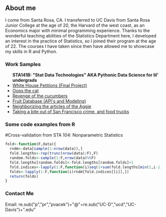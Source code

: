 ## About me

I come from Santa Rosa, CA. I transferred to UC Davis from Santa Rosa Junior College at the age of 20, the Harvard of the west coast, as an Economics major with minimal programming experience. Thanks to the wonderful teaching abilities of the Statistics Department here, I developed an interest in the practice of Statistics, so I joined their program at the age of 22. The courses I have taken since then have allowed me to showcase my skills in R and Python.

### Work Samples

<ul>
<b>STA141B: "Stat Data Technologies" AKA Pythonic Data Science for lil' undergrads</b>
<li><a href="STA 141B/Project/STA 141B Final Project (Patrick).ipynb" title="Final Project">White House Petitions (Final Project)</a></li>
<li><a href="STA 141B/Assignment 2/assignment2_PatrickVacek.ipynb" title="Numpy">Oops the cat</a></li>
<li><a href="STA 141B/Assignment 2/assignment3_PatrickVacek.ipynb" title="Pandas">Revenge of the cucumbers</a></li>
<li><a href="STA 141B/Assignment 2/assignment4_PatrickVacek.ipynb" title="API">Fruit Database (API's and Modeling)</a></li>
<li><a href="STA 141B/Assignment 2/assignment5_PatrickVacek.ipynb" title="Web Scraping / NLP">Neighborizing the articles of the Aggie</a></li>
<li><a href="STA 141B/Assignment 2/assignment6_PatrickVacek.ipynb" title="SQL / GIS">Taking a bite out of San Francisco crime, and food trucks</a></li>
</ul>

### Some code examples from R

#Cross-validation from STA 104: Nonparametric Statistics

```R
fold<-function(F,data){
  rndm<-data[sample(1:nrow(data)),]
  fold.lengths<-rep(trunc(nrow(data)/F),F)
  random.folds<-sample(1:F,nrow(data)%%F)
  fold.lengths[random.folds]<-fold.lengths[random.folds]+1
  fold.indices<-lapply(1:F,function(i)seq(1+sum(fold.lengths[min(1,i-1):(i-1)]),sum(fold.lengths[1:i])))
  folds<-lapply(1:F,function(i)rndm[fold.indices[[i]],])
  return(folds)
}
```

### Contact Me
Email: re.sub("p","pr","pvacek")+"@"+re.sub("UC-D","ucd","UC-Davis")+".edu"
